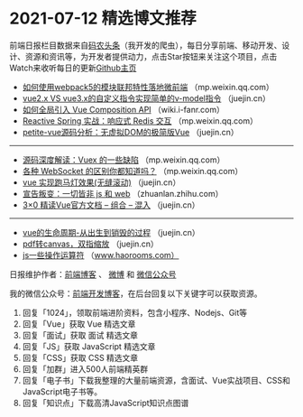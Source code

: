 # 2021-07-12 精选博文推荐

前端日报栏目数据来自[码农头条](http://hao.caibaojian.com.cn/)（我开发的爬虫），每日分享前端、移动开发、设计、资源和资讯等，为开发者提供动力，点击Star按钮来关注这个项目，点击Watch来收听每日的更新[Github主页](https://github.com/kujian/frontendDaily)
* [如何使用webpack5的模块联邦特性落地微前端](https://mp.weixin.qq.com/s?__biz=MzA4MjA1MDM3Ng==&mid=2450815469&idx=1&sn=44cb8a5472822ba3ff80fe233b98524e) （mp.weixin.qq.com）
* [vue2.x VS vue3.x的自定义指令实现简单的v-model指令](https://juejin.cn/post/6983497502079057934) （juejin.cn）
* [如何全局引入 Vue Composition API](http://wiki.i-fanr.com/2021/07/11/如何全局引入-vue-composition-api/) （wiki.i-fanr.com）
* [Reactive Spring 实战：响应式 Redis 交互](https://mp.weixin.qq.com/s?__biz=MzI2MDQzMTU2MA==&mid=2247484088&idx=1&sn=ee8d43edce7d5b0cfa0e91a50c6dbb31&chksm=ea68891fdd1f00093e796fc9b2ddb9d6390d62b257ab918e5021cdc323807538b5b51456ad37&token=881566223&lang=zh_CN#rd) （mp.weixin.qq.com）
* [petite-vue源码分析：无虚拟DOM的极简版Vue](https://juejin.cn/post/6983688046843527181) （juejin.cn）

***
* [源码深度解读：Vuex 的一些缺陷](https://mp.weixin.qq.com/s/ZOdLB1WrGaFWVR23ir3d6g) （mp.weixin.qq.com）
* [各种 WebSocket 的区别你都知道吗？](https://mp.weixin.qq.com/s?__biz=MzU2ODg2Nzk4Mg==&mid=2247484447&idx=1&sn=17d240303f2eca0f86c9ddd784a66c81) （mp.weixin.qq.com）
* [vue 实现跑马灯效果(无缝滚动)](https://juejin.cn/post/6983617884425551879) （juejin.cn）
* [宣告叛变：一切皆非 js 和 web](https://zhuanlan.zhihu.com/p/388670095) （zhuanlan.zhihu.com）
* [3&#215;0 精读Vue官方文档 &#8211; 组合 &#8211; 混入](https://juejin.cn/post/6983592443392311326) （juejin.cn）

***
* [vue的生命周期-从出生到销毁的过程](https://juejin.cn/post/6983590465224310798) （juejin.cn）
* [pdf转canvas，双指缩放](https://juejin.cn/post/6983534421127200781) （juejin.cn）
* [js一些操作运算符](https://www.haorooms.com/post/js_yunsuanfu_operate) （www.haorooms.com）

日报维护作者：[前端博客](http://caibaojian.com.cn/) 、 [微博](http://weibo.com/kujian) 和 [微信公众号](https://open.weixin.qq.com/qr/code?username=caibaojian_com)

我的微信公众号：[前端开发博客](https://open.weixin.qq.com/qr/code?username=caibaojian_com)，在后台回复以下关键字可以获取资源。

1. 回复「1024」，领取前端进阶资料，包含小程序、Nodejs、Git等
2. 回复「Vue」获取 Vue 精选文章
3. 回复「面试」获取 面试 精选文章
4. 回复「JS」获取 JavaScript 精选文章
5. 回复「CSS」获取 CSS 精选文章
6. 回复「加群」进入500人前端精英群
7. 回复「电子书」下载我整理的大量前端资源，含面试、Vue实战项目、CSS和JavaScript电子书等。
8. 回复「知识点」下载高清JavaScript知识点图谱